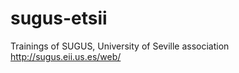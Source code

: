 sugus-etsii
===========

Trainings of SUGUS, University of Seville association http://sugus.eii.us.es/web/